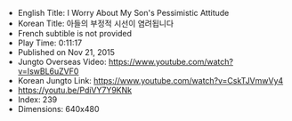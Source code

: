 * English Title: I Worry About My Son's Pessimistic Attitude
* Korean Title: 아들의 부정적 시선이 염려됩니다
* French subtible is not provided
* Play Time: 0:11:17
* Published on Nov 21, 2015
* Jungto Overseas Video: https://www.youtube.com/watch?v=IswBL6uZVF0
* Korean Jungto Link: https://www.youtube.com/watch?v=CskTJVmwVy4
* https://youtu.be/PdiVY7Y9KNk
* Index: 239
* Dimensions: 640x480